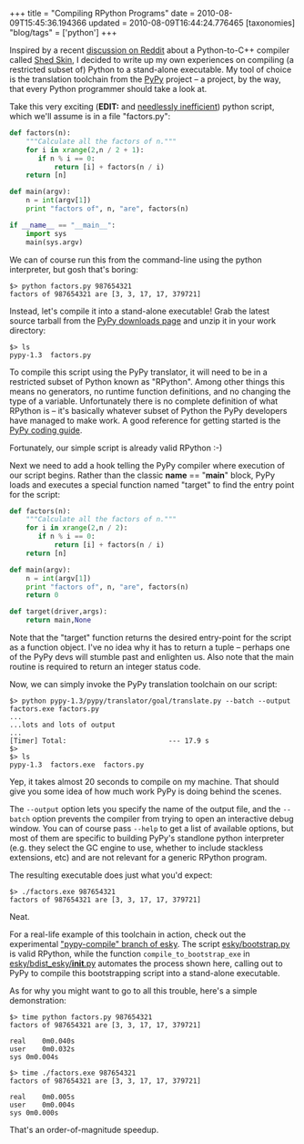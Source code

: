 +++
title = "Compiling RPython Programs"
date = 2010-08-09T15:45:36.194366
updated = 2010-08-09T16:44:24.776465
[taxonomies]
"blog/tags" = ['python']
+++

Inspired by a recent [discussion on Reddit](http://www.reddit.com/r/programming/comments/cytcx/shed_skin_05_released_an_optimizing_pythontoc/) about a Python-to-C++ compiler called [Shed Skin](http://shed-skin.blogspot.com/2010/08/shed-skin-05.html), I decided to write up my own experiences on compiling (a restricted subset of) Python to a stand-alone executable.  My tool of choice is the translation toolchain from the [PyPy](http://pypy.org/) project – a project, by the way, that every Python programmer should take a look at.

Take this very exciting (**EDIT:** and [needlessly inefficient](http://www.reddit.com/r/Python/comments/cyyzz/compiling_rpython_programs/c0wbopq)) python script, which we'll assume is in a file "factors.py":

```python 
def factors(n):
    """Calculate all the factors of n."""
    for i in xrange(2,n / 2 + 1):
       if n % i == 0:
           return [i] + factors(n / i)
    return [n]

def main(argv):
    n = int(argv[1])
    print "factors of", n, "are", factors(n)

if __name__ == "__main__":
    import sys
    main(sys.argv)
```

We can of course run this from the command-line using the python interpreter, but gosh that's boring:

```console 
$> python factors.py 987654321
factors of 987654321 are [3, 3, 17, 17, 379721]
```

Instead, let's compile it into a stand-alone executable!  Grab the latest source tarball from the [PyPy downloads page](http://pypy.org/download.html#building-from-source) and unzip it in your work directory:<!-- more -->

```
$> ls
pypy-1.3  factors.py
```

To compile this script using the PyPy translator, it will need to be in a restricted subset of Python known as "RPython".  Among other things this means no generators, no runtime function definitions, and no changing the type of a variable.  Unfortunately there is no complete definition of what RPython is – it's basically whatever subset of Python the PyPy developers have managed to make work.  A good reference for getting started is the [PyPy coding guide](http://codespeak.net/pypy/dist/pypy/doc/coding-guide.html#restricted-python).

Fortunately, our simple script is already valid RPython :-)

Next we need to add a hook telling the PyPy compiler where execution of our script begins.  Rather than the classic __name__ == "__main__" block, PyPy loads and executes a special function named "target" to find the entry point for the script:

```python 
def factors(n):
    """Calculate all the factors of n."""
    for i in xrange(2,n / 2):
       if n % i == 0:
           return [i] + factors(n / i)
    return [n]

def main(argv):
    n = int(argv[1])
    print "factors of", n, "are", factors(n)
    return 0

def target(driver,args):
    return main,None
```

Note that the "target" function returns the desired entry-point for the script as a function object.  I've no idea why it has to return a tuple – perhaps one of the PyPy devs will stumble past and enlighten us.  Also note that the main routine is required to return an integer status code.

Now, we can simply invoke the PyPy translation toolchain on our script:

```
$> python pypy-1.3/pypy/translator/goal/translate.py --batch --output factors.exe factors.py
...
...lots and lots of output
...
[Timer] Total:                         --- 17.9 s
$>
$> ls
pypy-1.3  factors.exe  factors.py
```

Yep, it takes almost 20 seconds to compile on my machine.  That should give you some idea of how much work PyPy is doing behind the scenes.

The `--output` option lets you specify the name of the output file, and the `--batch` option prevents the compiler from trying to open an interactive debug window.  You can of course pass `--help` to get a list of available options, but most of them are specific to building PyPy's standlone python interpreter (e.g. they select the GC engine to use, whether to include stackless extensions, etc) and are not relevant for a generic RPython program.

The resulting executable does just what you'd expect:

```
$> ./factors.exe 987654321
factors of 987654321 are [3, 3, 17, 17, 379721]
```

Neat.

For a real-life example of this toolchain in action, check out the experimental ["pypy-compile" branch of esky](http://github.com/rfk/esky/tree/pypy-compile).  The script [esky/bootstrap.py](http://github.com/rfk/esky/blob/pypy-compile/esky/bootstrap.py) is valid RPython, while the function `compile_to_bootstrap_exe` in [esky/bdist_esky/__init__.py](http://github.com/rfk/esky/blob/pypy-compile/esky/bdist_esky/__init__.py) automates the process shown here, calling out to PyPy to compile this bootstrapping script into a stand-alone executable.

As for why you might want to go to all this trouble, here's a simple demonstration:

```
$> time python factors.py 987654321
factors of 987654321 are [3, 3, 17, 17, 379721]

real	0m0.040s
user	0m0.032s
sys	0m0.004s
```

```
$> time ./factors.exe 987654321
factors of 987654321 are [3, 3, 17, 17, 379721]

real	0m0.005s
user	0m0.004s
sys	0m0.000s
```

That's an order-of-magnitude speedup.
